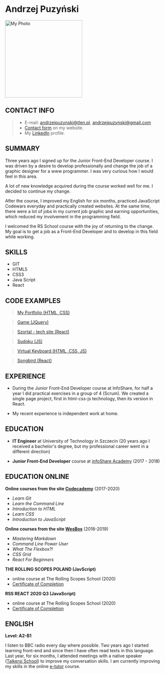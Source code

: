 # Andrzej Puzyński

<img src="https://andrzejpuzynski.github.io/images/andrzej.jpg" width="250" height="250" alt="My Photo">

## CONTACT INFO

> * E-mail: andrzejpuzynski@tlen.pl, andrzejpuzynski@gmail.com
> * [Contact form](https://andrzejpuzynski.github.io/#contact-me) on my website.
> * My [LinkedIn](https://www.linkedin.com/in/andrzejpuzynski/?originalSubdomain=pl) profile.

## SUMMARY

Three years ago I signed up for the Junior Front-End Developer course. I was driven by a desire to develop professionally and change the job of a graphic designer for a www programmer. I was very curious how I would feel in this area.

A lot of new knowledge acquired during the course worked well for me. I decided to continue my change.

After the course, I improved my English for six months, practiced JavaScript Codewars everyday and practically created websites.
At the same time, there were a lot of jobs in my current job graphic and earning opportunities, which reduced my involvement in the programming field.

I welcomed the RS School course with the joy of returning to the change. My goal is to get a job as a Front-End Developer and to develop in this field while working.

## SKILLS

- GIT
- HTML5
- CSS3
- Java Script
- React

## CODE EXAMPLES 

> [My Portfolio (HTML, CSS)](https://github.com/andrzejpuzynski/andrzejpuzynski.github.io)

> [Game (JQuery)](https://github.com/andrzejpuzynski/jQuery-game)

> [Szortal - tech site (React)](https://github.com/andrzejpuzynski/szortal-tech)

> [Sudoku (JS)](https://github.com/andrzejpuzynski/sudoku/blob/master/src/index.js)

> [Virtual Keyboard (HTML, CSS, JS)](https://github.com/andrzejpuzynski/virtual-keyboard)

> [Songbird (React)](https://github.com/andrzejpuzynski/songbird)

## EXPERIENCE

* During the Junior Front-End Developer course at InfoShare, for half a year I did practical exercises in a group of 4 (Scrum). We created a single page project, first in html-css-js technology, then its version in React.

* My recent experience is independent work at home.

## EDUCATION
- **IT Engineer** at University of Technology in Szczecin (20 years ago I received a bachelor's degree, but my professional career went in a different direction)

- **Junior Front-End Developer** course at [infoShare Academy](https://infoshareacademy.com/) (2017 - 2018)


## EDUCATION ONLINE
**Online courses from the site [Codecademy](https://www.codecademy.com/catalog/subject/all)** (2017-2020)
 - *Learn Git*
 - *Learn the Command Line*
 - *Introduction to HTML*
 - *Learn CSS*
 - *Introduction to JavaScript*

**Online courses from the site [WesBos](https://wesbos.com/courses)** (2018-2019)
 - *Mastering Markdown*
 - *Command Line Power User*
 - *What The Flexbox?!*
 - *CSS Grid*
 - *React For Beginners*

**THE ROLLING SCOPES POLAND (JavScript)**
 - online course at The Rolling Scopes School (2020)
 - [Certificate of Completion](https://app.rs.school/certificate/q47mw48c)

**RSS REACT 2020 Q3 (JavaScript)**
 - online course at The Rolling Scopes School (2020)
 - [Certificate of Completion](https://app.rs.school/certificate/cjsta15o)

## ENGLISH

**Level: A2-B1**

I listen to BBC radio every day where possible.
Two years ago I started learning front-end and since then I have often read texts in this language.
Last year, for six months, I attended meetings with a native speaker ([Talkersi School](https://talkersi.pl/)) to improve my conversation skills.
I am currently improving my skills in the online [e-tutor](https://www.etutor.pl/) course.
